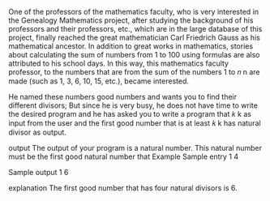 One of the professors of the mathematics faculty, who is very interested in the Genealogy Mathematics project, after studying the background of his professors and their professors, etc., which are in the large database of this project, finally reached the great mathematician Carl Friedrich Gauss as his mathematical ancestor. In addition to great works in mathematics, stories about calculating the sum of numbers from 1 to 100 using formulas are also attributed to his school days. In this way, this mathematics faculty professor, to the numbers that are from the sum of the numbers 1 to
𝑛
n are made (such as 1, 3, 6, 10, 15, etc.), became interested.

He named these numbers good numbers and wants you to find their different divisors; But since he is very busy, he does not have time to write the desired program and he has asked you to write a program that
𝑘
k as input from the user and the first good number that is at least
𝑘
k has natural divisor as output.


output
The output of your program is a natural number. This natural number must be the first good natural number that
Example
Sample entry 1
4

Sample output 1
6

explanation
The first good number that has four natural divisors is 6.